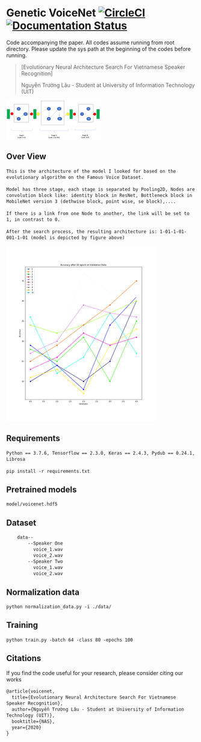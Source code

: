 # Genetic VoiceNet [![CircleCI](https://circleci.com/gh/faustomorales/keras-ocr.svg?style=shield)](https://github.com/nguyentruonglau) [![Documentation Status](https://readthedocs.org/projects/keras-ocr/badge/?version=latest)](https://github.com/nguyentruonglau)

Code accompanying the paper. All codes assume running from root directory. Please update the sys path at the beginning of the codes before running.
> [Evolutionary Neural Architecture Search For Vietnamese Speaker Recognition]
>
> Nguyễn Trường Lâu - Student at University of Information Technology (UIT)
>

![overview](https://github.com/nguyentruonglau/Genetic-VoiceNet/blob/main/img/architecture.png "Model Architecture")

## Over View
``` 
This is the architecture of the model I looked for based on the evolutionary algorithm on the Famous Voice Dataset.

Model has three stage, each stage is separated by Pooling2D, Nodes are convolution block like: identity block in ResNet, Bottleneck block in MobileNet version 3 (dethwise block, point wise, se block),....

If there is a link from one Node to another, the link will be set to 1, in contrast to 0.

After the search process, the resulting architecture is: 1-01-1-01-001-1-01 (model is depicted by figure above)

```
![Training](https://github.com/nguyentruonglau/Genetic-VoiceNet/blob/main/img/train.png "Training")

## Requirements
``` 
Python == 3.7.6, Tensorflow == 2.3.0, Keras == 2.4.3, Pydub == 0.24.1, Librosa

pip install -r requirements.txt
```

## Pretrained models
``` 
model/voicenet.hdf5
```

## Dataset
``` 
    data--
        --Speaker One
          voice_1.wav
          voice_2.wav
        --Speaker Two
          voice_1.wav
          voice_2.wav
```

## Normalization data
``` 
python normalization_data.py -i ./data/
```

## Training
``` 
python train.py -batch 64 -class 80 -epochs 100
```

## Citations
If you find the code useful for your research, please consider citing our works
``` 
@article{voicenet,
  title={Evolutionary Neural Architecture Search For Vietnamese Speaker Recognition},
  author={Nguyễn Trường Lâu - Student at University of Information Technology (UIT)},
  booktitle={NAS},
  year={2020}
}
```

